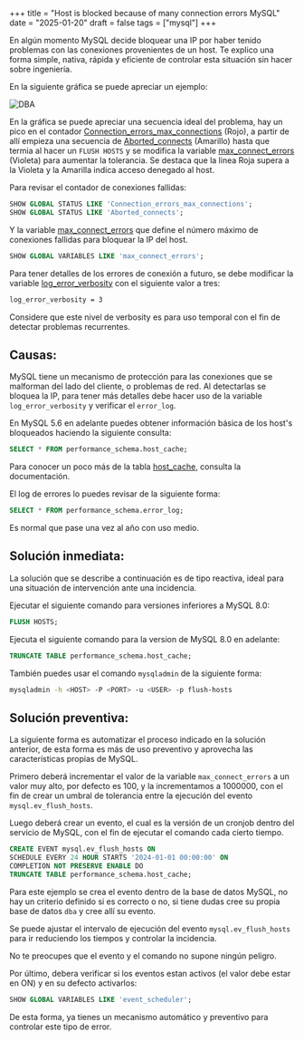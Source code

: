 +++
title = "Host is blocked because of many connection errors MySQL"
date = "2025-01-20"
draft = false
tags = ["mysql"]
+++

En algún momento MySQL decide bloquear una IP por haber tenido problemas con las conexiones provenientes de un host. Te explico una forma simple, nativa, rápida y eficiente de controlar esta situación sin hacer sobre ingeniería.

En la siguiente gráfica se puede apreciar un ejemplo:

![DBA](incident20250120_02.png)

En la gráfica se puede apreciar una secuencia ideal del problema, hay un pico en el contador [Connection_errors_max_connections](https://dev.mysql.com/doc/refman/8.0/en/server-status-variables.html#statvar_Connection_errors_max_connections) (Rojo), a partir de allí empieza una secuencia de [Aborted_connects](https://dev.mysql.com/doc/refman/8.0/en/server-status-variables.html#statvar_Aborted_connects) (Amarillo) hasta que termia al hacer un `FLUSH HOSTS` y se modifica la variable [max_connect_errors](https://dev.mysql.com/doc/refman/8.0/en/server-system-variables.html#sysvar_max_connect_errors) (Violeta) para aumentar la tolerancia. Se destaca que la linea Roja supera a la Violeta y la Amarilla indica acceso denegado al host.

Para revisar el contador de conexiones fallidas:

```sql
SHOW GLOBAL STATUS LIKE 'Connection_errors_max_connections';
SHOW GLOBAL STATUS LIKE 'Aborted_connects';
```

Y la variable [max_connect_errors](https://dev.mysql.com/doc/refman/8.0/en/server-system-variables.html#sysvar_max_connect_errors) que define el número máximo de conexiones fallidas para bloquear la IP del host.

```sql
SHOW GLOBAL VARIABLES LIKE 'max_connect_errors';
```

Para tener detalles de los errores de conexión a futuro, se debe modificar la variable [log_error_verbosity](https://dev.mysql.com/doc/refman/8.0/en/server-system-variables.html#sysvar_log_error_verbosity) con el siguiente valor a tres:

```bash
log_error_verbosity = 3
```

Considere que este nivel de verbosity es para uso temporal con el fin de detectar problemas recurrentes.

## Causas:

MySQL tiene un mecanismo de protección para las conexiones que se malforman del lado del cliente, o problemas de red. Al detectarlas se bloquea la IP, para tener más detalles debe hacer uso de la variable `log_error_verbosity` y verificar el `error_log`.

En MySQL 5.6 en adelante puedes obtener información básica de los host's bloqueados haciendo la siguiente consulta:

```sql
SELECT * FROM performance_schema.host_cache;
```

Para conocer un poco más de la tabla [host_cache](https://dev.mysql.com/doc/refman/8.0/en/host-cache.html), consulta la documentación.

El log de errores lo puedes revisar de la siguiente forma:

```sql
SELECT * FROM performance_schema.error_log;
```

Es normal que pase una vez al año con uso medio.

## Solución inmediata:

La solución que se describe a continuación es de tipo reactiva, ideal para una situación de intervención ante una incidencia.

Ejecutar el siguiente comando para versiones inferiores a MySQL 8.0:

```sql
FLUSH HOSTS;
```

Ejecuta el siguiente comando para la version de MySQL 8.0 en adelante:

```sql
TRUNCATE TABLE performance_schema.host_cache;
```

También puedes usar el comando `mysqladmin` de la siguiente forma:

```bash
mysqladmin -h <HOST> -P <PORT> -u <USER> -p flush-hosts
```

## Solución preventiva:

La siguiente forma es automatizar el proceso indicado en la solución anterior, de esta forma es más de uso preventivo y aprovecha las características propias de MySQL.

Primero deberá incrementar el valor de la variable `max_connect_errors` a un valor muy alto, por defecto es 100, y la incrementamos a 1000000, con el fin de crear un umbral de tolerancia entre la ejecución del evento `mysql.ev_flush_hosts`.

Luego deberá crear un evento, el cual es la versión de un cronjob dentro del servicio de MySQL, con el fin de ejecutar el comando cada cierto tiempo.

```sql
CREATE EVENT mysql.ev_flush_hosts ON
SCHEDULE EVERY 24 HOUR STARTS '2024-01-01 00:00:00' ON
COMPLETION NOT PRESERVE ENABLE DO
TRUNCATE TABLE performance_schema.host_cache;
```

Para este ejemplo se crea el evento dentro de la base de datos MySQL, no hay un criterio definido si es correcto o no, si tiene dudas cree su propia base de datos `dba` y cree allí su evento.

Se puede ajustar el intervalo de ejecución del evento `mysql.ev_flush_hosts` para ir reduciendo los tiempos y controlar la incidencia.

No te preocupes que el evento y el comando no supone ningún peligro.

Por último, debera verificar si los eventos estan activos (el valor debe estar en ON) y en su defecto activarlos:

```sql
SHOW GLOBAL VARIABLES LIKE 'event_scheduler';
```

De esta forma, ya tienes un mecanismo automático y preventivo para controlar este tipo de error.
